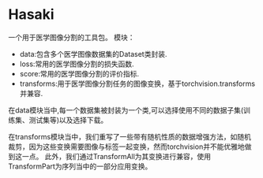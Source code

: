 # Hasaki
一个用于医学图像分割的工具包。
模块：
* data:包含多个医学图像数据集的Dataset类封装.
* loss:常用的医学图像分割的损失函数.
* score:常用的医学图像分割的评价指标.
* transforms:用于医学图像分割任务的图像变换，基于torchvision.transforms并兼容.

在data模块当中,每一个数据集被封装为一个类,可以选择使用不同的数据子集(训练集、测试集等)以及选择下载。

在transforms模块当中，我们重写了一些带有随机性质的数据增强方法，如随机裁剪，因为这些变换需要图像与标签一起变换，然而torchvision并不能优雅地做到这一点。
此外，我们通过TransformAll为其变换进行兼容，使用TransformPart为序列当中的一部分应用变换。


